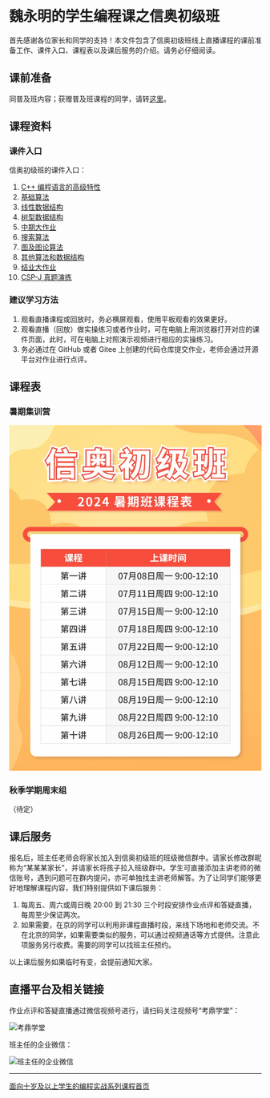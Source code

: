 # 魏永明的学生编程课之信奥初级班

首先感谢各位家长和同学的支持！本文件包含了信奥初级班线上直播课程的课前准备工作、课件入口、课程表以及课后服务的介绍。请务必仔细阅读。

## 课前准备

同普及班内容；获赠普及班课程的同学，请转[这里](ClassNewbie.md)。

## 课程资料

### 课件入口

信奥初级班的课件入口：

1. [C++ 编程语言的高级特性](https://courses.fmsoft.cn/plzs/noijunior-cpp-advanced-features.html)
1. [基础算法](https://courses.fmsoft.cn/plzs/noijunior-basic-algorithms.html)
1. [线性数据结构](https://courses.fmsoft.cn/plzs/noijunior-linear-data-structures.html)
1. [树型数据结构](https://courses.fmsoft.cn/plzs/noijunior-tree-data-structures.html)
1. [中期大作业](https://courses.fmsoft.cn/plzs/noijunior-midterm-project.html)
1. [搜索算法](https://courses.fmsoft.cn/plzs/noijunior-search-algorithms.html)
1. [图及图论算法](https://courses.fmsoft.cn/plzs/noijunior-graph-and-graph-theory.html)
1. [其他算法和数据结构](https://courses.fmsoft.cn/plzs/noijunior-other-data-structures.html)
1. [结业大作业](https://courses.fmsoft.cn/plzs/noijunior-term-project.html)
1. [CSP-J 真题演练](https://courses.fmsoft.cn/plzs/noijunior-csp-exercises.html)

### 建议学习方法

1. 观看直播课程或回放时，务必横屏观看，使用平板观看的效果更好。
1. 观看直播（回放）做实操练习或者作业时，可在电脑上用浏览器打开对应的课件页面，此时，可在电脑上对照演示视频进行相应的实操练习。
1. 务必通过在 GitHub 或者 Gitee 上创建的代码仓库提交作业，老师会通过开源平台对作业进行点评。

## 课程表

### 暑期集训营

![信奥初级班暑期集训营课程表](assets/schedule-class-noijunior-2024-summer-intensified.jpg)

### 秋季学期周末组

（待定）

## 课后服务

报名后，班主任老师会将家长加入到信奥初级班的班级微信群中。请家长修改群昵称为“某某某家长”，并请家长将孩子拉入班级群中。学生可直接添加主讲老师的微信账号，遇到问题可在群内提问，亦可单独找主讲老师解答。为了让同学们能够更好地理解课程内容，我们特别提供如下课后服务：

1. 每周五、周六或周日晚 20:00 到 21:30 三个时段安排作业点评和答疑直播，每周至少保证两次。
2. 如果需要，在京的同学可以利用非课程直播时段，来线下场地和老师交流。不在北京的同学，如果需要类似的服务，可以通过视频通话等方式提供。注意此项服务另行收费。需要的同学可以找班主任预约。

以上课后服务如果临时有变，会提前通知大家。

## 直播平台及相关链接

作业点评和答疑直播通过微信视频号进行，请扫码关注视频号“考鼎学堂”：

![考鼎学堂](https://courses.fmsoft.cn/plzs/assets/qrcode-wechat-channel-weiym.png)

班主任的企业微信：

![班主任的企业微信](https://courses.fmsoft.cn/plzs/assets/qrcode-wechat-enterprise-lee.png)

---

[面向十岁及以上学生的编程实战系列课程首页](README.md)
